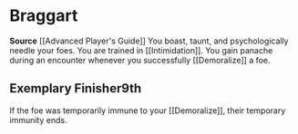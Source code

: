 ﻿---
id: '2'
name: Braggart
rarity: Common
source: '[[DATABASE/source/Advanced Player''s Guide|Advanced Player''s Guide]]'
trait: null
type: Swashbuckler Style

---
# Braggart

**Source** [[Advanced Player's Guide]] 
You boast, taunt, and psychologically needle your foes. You are trained in [[Intimidation]]. You gain panache during an encounter whenever you successfully [[Demoralize]] a foe.

## Exemplary Finisher<span class="item-type">9th</span>

If the foe was temporarily immune to your [[Demoralize]], their temporary immunity ends.